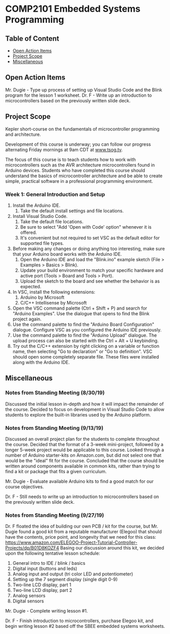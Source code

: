 # COMP2101 Embedded Systems Programming

## Table of Content

* [Open Action Items](#Open-Action-Items)
* [Project Scope](#Project-Scope)
* [Miscellaneous](#Miscellaneous)

## Open Action Items

Mr. Dugie - Type up process of setting up Visual Studio Code and the Blink program for the lesson 1 worksheet.
Dr. F - Write up an introduction to microcontrollers based on the previously written slide deck.

## Project Scope

Kepler short-course on the fundamentals of microcontroller programming and architecture.

Development of this course is underway; you can follow our progress alternating Friday mornings at 9am CDT at www.tsog.tv.

The focus of this course is to teach students how to work with microcontrollers such as the AVR architecture microcontrollers found in Arduino devices. Students who have completed this course should understand the basics of microcontroller architecture and be able to create simple, practical software in a professional programming environment.

### Week 1: General Introduction and Setup

1. Install the Arduino IDE.
    1. Take the default install settings and file locations.
2. Install Visual Studio Code.
    1. Take the default file locations.
    2. Be sure to select "Add 'Open with Code' option" whenever it is offered.
    3. It's convenient but not required to set VSC as the default editor for supported file types.
3. Before making any changes or doing anything too interesting, make sure that your Arduino board works with the Arduino IDE.
    1. Open the Arduino IDE and load the "Blink.ino" example sketch (File > Examples > Basics > Blink).
    2. Update your build environment to match your specific hardware and active port (Tools > Board and Tools > Port).
    3. Upload the sketch to the board and see whether the behavior is as expected.
4. In VSC, install the following extensions:
    1. Arduino by Microsoft
    2. C/C++ Intellisense by Microsoft
5. Open the VSC command palette (Ctrl + Shift + P) and search for "Arduino Examples". Use the dialogue that opens to find the Blink project again.
6. Use the command palette to find the "Arduino Board Configuration" dialogue. Configure VSC as you configured the Arduino IDE previously.
7. Use the command palette to find the "Arduino Upload" dialogue. The upload process can also be started with the Ctrl + Alt + U keybinding.
8. Try out the C/C++ extension by right clicking on a variable or function name, then selecting "Go to declaration" or "Go to definition". VSC should open some completely separate file. These files were installed along with the Arduino IDE.

## Miscellaneous

### Notes from Standing Meeting (8/30/19)

Discussed the initial lesson in-depth and how it will impact the remainder of the course. Decided to focus on development in Visual Studio Code to allow students to explore the built-in libraries used by the Arduino platform.

### Notes from Standing Meeting (9/13/19)

Discussed an overall project plan for the students to complete throughout the course. Decided that the format of a 3-week mini-project, followed by a longer 5-week project would be applicable to this course. Looked through a number of Arduino starter-kits on Amazon.com, but did not select one that would be the "ideal" fit for the course. Concluded that the course should be written around components available in common kits, rather than trying to find a kit or package that fits a given curriculum.

Mr. Dugie - Evaluate available Arduino kits to find a good match for our course objectives.

Dr. F - Still needs to write up an introduction to microcontrollers based on the previously written slide deck.

### Notes from Standing Meeting (9/27/19)

Dr. F floated the idea of building our own PCB / kit for the course, but Mr. Dugie found a good kit from a reputable manufacturer (Elegoo) that should have the contents, price point, and longevity that we need for this class: https://www.amazon.com/ELEGOO-Project-Tutorial-Controller-Projects/dp/B01D8KOZF4 Basing our discussion around this kit, we decided upon the following tentative lesson schedule:

1) General intro to IDE / blink / basics
2) Digital input (buttons and leds)
3) Analog input and output (tri color LED and potentiometer)
4) Setting up the 7 segment display (single digit 0-9)
5) Two-line LCD display, part 1
6) Two-line LCD display, part 2
7) Analog sensors
8) Digital sensors

Mr. Dugie - Complete writing lesson #1.

Dr. F - Finish introduction to microcontrollers, purchase Elegoo kit, and begin writing lesson #2 based off the SBEE embedded systems worksheets.

